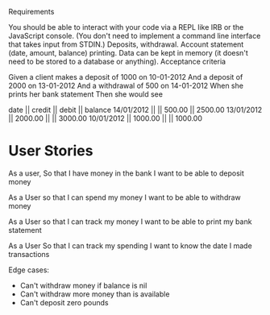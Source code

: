 Requirements

You should be able to interact with your code via a REPL like IRB or the JavaScript console. (You don't need to implement a command line interface that takes input from STDIN.)
Deposits, withdrawal.
Account statement (date, amount, balance) printing.
Data can be kept in memory (it doesn't need to be stored to a database or anything).
Acceptance criteria

Given a client makes a deposit of 1000 on 10-01-2012
And a deposit of 2000 on 13-01-2012
And a withdrawal of 500 on 14-01-2012
When she prints her bank statement
Then she would see

date || credit || debit || balance
14/01/2012 || || 500.00 || 2500.00
13/01/2012 || 2000.00 || || 3000.00
10/01/2012 || 1000.00 || || 1000.00


User Stories
============

As a user,
So that I have money in the bank
I want to be able to deposit money

As a User
so that I can spend my money
I want to be able to withdraw money

As a User
so that I can track my money
I want to be able to print my bank statement

As a User
So that I can track my spending
I want to know the date I made transactions


Edge cases:

* Can't withdraw money if balance is nil
* Can't withdraw more money than is available
* Can't deposit zero pounds
